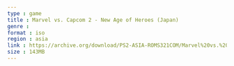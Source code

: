```yaml
---
type : game
title : Marvel vs. Capcom 2 - New Age of Heroes (Japan)
genre : 
format : iso
region : asia
link : https://archive.org/download/PS2-ASIA-ROMS321COM/Marvel%20vs.%20Capcom%202%20-%20New%20Age%20of%20Heroes%20%28Japan%29.7z
size : 143MB
---
```

